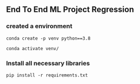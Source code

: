 ## End To End ML Project Regression

### created a environment
```
conda create -p venv python==3.8

conda activate venv/
```
### Install all necessary libraries
```
pip install -r requirements.txt
```